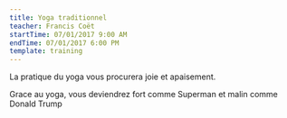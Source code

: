 ```yaml
---
title: Yoga traditionnel
teacher: Francis Coët
startTime: 07/01/2017 9:00 AM
endTime: 07/01/2017 6:00 PM
template: training
---
```


La pratique du yoga vous procurera joie et apaisement.

Grace au yoga, vous deviendrez fort comme Superman et malin comme Donald Trump